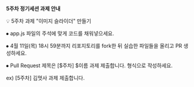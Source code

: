 **5주차 정기세션 과제 안내**

💡 5주차 과제 "이미지 슬라이더" 만들기

⦁ app.js 파일의 주석에 맞게 코드를 채워넣으세요. 

⦁ 4월 11일(목) 18시 59분까지 리포지토리를 fork한 뒤 실습한 파일들을 올리고 PR 생성하세요.

⦁ Pull Request 제목은 [$주차] $이름 과제 제출합니다. 형식으로 작성하세요.

ex) [5주차] 김멋사 과제 제출합니다.
